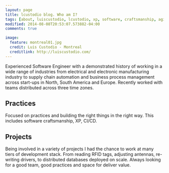 ```yaml
---
layout: page
title: lcustodio blog. Who am I?
tags: [about, luiscustodio, lcustodio, xp, software, craftsmanship, agile]
modified: 2014-08-08T20:53:07.573882-04:00
comments: true

image:
  feature: montreal01.jpg
  credit: Luis Custodio - Montreal
  creditlink: http://luiscustodio.com/
---
```


Experienced Software Engineer with a demonstrated history of working in a wide range of industries from electrical and electronic manufacturing industry to supply chain automation and business process management across start-ups in North, South America and Europe. Recently worked with teams distributed across three time zones.

## Practices

Focused on practices and building the right things in the right way. This includes software craftsmanship, XP, CI/CD.

## Projects

Being involved in a variety of projects I had the chance to work at many tiers of development stack. From reading RFID tags, adjusting antennas, re-writing drivers, to distributed databases deployed on scale. Always looking for a good team, good practices and space for deliver value.
